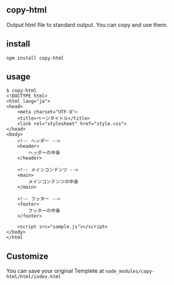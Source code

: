 ## copy-html
Output html file to standard output.
You can copy and use them.
## install
```
npm install copy-html
```

## usage
```
$ copy-html
<!DOCTYPE html>
<html lang="ja">
<head>
    <meta charset="UTF-8">
    <title>ページタイトル</title>
    <link rel="stylesheet" href="style.css">
</head>
<body>
    <!-- ヘッダー -->
    <header>
        ヘッダーの中身
    </header>
 
    <!-- メインコンテンツ -->
    <main>
        メインコンテンツの中身
    </main>
 
    <!-- フッター -->
    <footer>
        フッターの中身
    </footer>

    <script src="sample.js"></script>
</body>
</html
```
## Customize
You can save your original Templete at `node_modules/copy-html/html/index.html`
